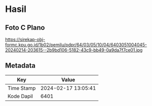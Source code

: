 # Hasil

## Foto C Plano

https://sirekap-obj-formc.kpu.go.id/1b02/pemilu/pdpr/64/03/05/10/04/6403051004045-20240214-203615--2b9bd106-5182-43c9-bb49-0a9da7f7ce01.jpg


## Metadata

| Key        | Value               |
| ---------- | ------------------- |
| Time Stamp | 2024-02-17 13:05:41 |
| Kode Dapil | 6401                |



